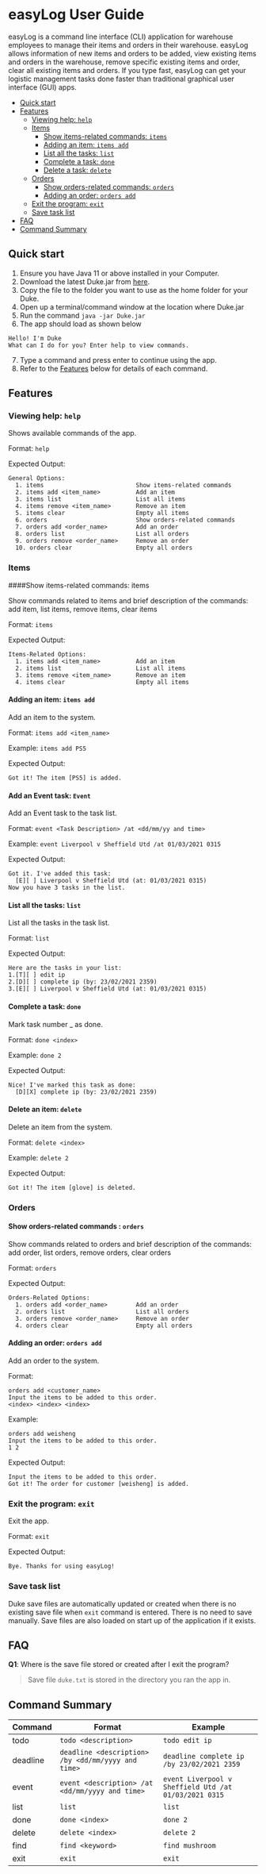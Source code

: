 # easyLog User Guide

easyLog is a command line interface (CLI) application for warehouse employees to manage their items and
orders in their warehouse. easyLog allows information of new items and orders to be added,
view existing items and orders in the warehouse, remove specific existing items and order,
clear all existing items and orders. If you type fast, easyLog can get your logistic management tasks done
faster than traditional graphical user interface (GUI) apps.

- [Quick start](#quick-start)
- [Features](#features)
  * [Viewing help: `help`](#viewing-help-help)
  * [Items](#items)
    - [Show items-related commands: `items`](#show-items-related-commands-items)
    - [Adding an item: `items add`](#adding-an-item-items-add)
    * [List all the tasks: `list`](#list-all-the-tasks-list)
    * [Complete a task: `done`](#complete-a-task-done)
    * [Delete a task: `delete`](#delete-a-task-delete)
  * [Orders](#orders)
    - [Show orders-related commands: `orders`](#show-orders-related-commands--orders)
    - [Adding an order: `orders add`](#adding-an-order-orders-add)
  * [Exit the program: `exit`](#exit-the-program-bye)
  * [Save task list](#save-task-list)
- [FAQ](#faq)
- [Command Summary](#command-summary)

## Quick start

1. Ensure you have Java 11 or above installed in your Computer.
2. Download the latest Duke.jar from [here](https://github.com/ongweisheng/ip/releases/tag/A-Release).
3. Copy the file to the folder you want to use as the home folder for your Duke.
4. Open up a terminal/command window at the location where Duke.jar
5. Run the command `java -jar Duke.jar`
6. The app should load as shown below

```
Hello! I'm Duke
What can I do for you? Enter help to view commands.
```
7. Type a command and press enter to continue using the app.
8. Refer to the [Features](#features) below for details of each command.

## Features

### Viewing help: `help`

Shows available commands of the app.

Format: `help`

Expected Output:
```
General Options:
  1. items                          Show items-related commands
  2. items add <item_name>          Add an item
  3. items list                     List all items
  4. items remove <item_name>       Remove an item
  5. items clear                    Empty all items
  6. orders                         Show orders-related commands
  7. orders add <order_name>        Add an order
  8. orders list                    List all orders
  9. orders remove <order_name>     Remove an order
  10. orders clear                  Empty all orders
```
### Items

####Show items-related commands: items

Show commands related to items and brief description of the commands: add item, list items, remove items, clear items

Format: `items`

Expected Output:
```
Items-Related Options:
  1. items add <item_name>          Add an item
  2. items list                     List all items
  3. items remove <item_name>       Remove an item
  4. items clear                    Empty all items
```

#### Adding an item: `items add`

Add an item to the system.

Format: `items add <item_name>`

Example: `items add PS5`

Expected Output:
```
Got it! The item [PS5] is added.
```

#### Add an Event task: `Event`

Add an Event task to the task list.

Format: `event <Task Description> /at <dd/mm/yy and time>`

Example: `event Liverpool v Sheffield Utd /at 01/03/2021 0315`

Expected Output:
```
Got it. I've added this task:
  [E][ ] Liverpool v Sheffield Utd (at: 01/03/2021 0315)
Now you have 3 tasks in the list.
```

#### List all the tasks: `list`

List all the tasks in the task list.

Format: `list`

Expected Output:
```
Here are the tasks in your list:
1.[T][ ] edit ip
2.[D][ ] complete ip (by: 23/02/2021 2359)
3.[E][ ] Liverpool v Sheffield Utd (at: 01/03/2021 0315)
```

#### Complete a task: `done`

Mark task number _ as done.

Format: `done <index>`

Example: `done 2`

Expected Output:
```
Nice! I've marked this task as done:
  [D][X] complete ip (by: 23/02/2021 2359)
```

#### Delete an item: `delete`

Delete an item from the system.

Format: `delete <index>`

Example: `delete 2`

Expected Output:
```
Got it! The item [glove] is deleted.
```

### Orders

#### Show orders-related commands : `orders`

Show commands related to orders and brief description of the commands:
add order, list orders, remove orders, clear orders

Format: `orders`

Expected Output:
```
Orders-Related Options:
  1. orders add <order_name>        Add an order
  2. orders list                    List all orders
  3. orders remove <order_name>     Remove an order
  4. orders clear                   Empty all orders
```

#### Adding an order: `orders add`

Add an order to the system.

Format:
```aidl
orders add <customer_name>
Input the items to be added to this order.
<index> <index> <index>
```

Example:
```aidl
orders add weisheng
Input the items to be added to this order.
1 2 
```

Expected Output:

```aidl
Input the items to be added to this order.
Got it! The order for customer [weisheng] is added.
```

### Exit the program: `exit`

Exit the app.

Format: `exit`

Expected Output:
```
Bye. Thanks for using easyLog!
```

### Save task list

Duke save files are automatically updated or created when there is no existing save file
when `exit` command is entered. There is no need to save manually. Save files are also loaded on start up
of the application if it exists.

## FAQ

**Q1**: Where is the save file stored or created after I exit the program?

> Save file `duke.txt` is stored in the directory you ran the app in.

## Command Summary

Command | Format | Example |
------- | ------- | ------- | 
todo | `todo <description>` | `todo edit ip` |
deadline | `deadline <description> /by <dd/mm/yyyy and time>` | `deadline complete ip /by 23/02/2021 2359` |
event | `event <description> /at <dd/mm/yyyy and time>`      | `event Liverpool v Sheffield Utd /at 01/03/2021 0315` |
list | `list` | `list` |
done | `done <index>` | `done 2` |
delete | `delete <index>` | `delete 2` |
find | `find <keyword>` | `find mushroom` |
exit | `exit` | `exit` |
